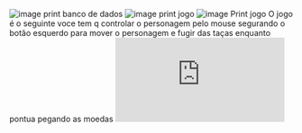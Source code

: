 ![image](https://github.com/renatochaud/fuja-das-ta-as/assets/166959522/5a947cf7-b8e3-4a4b-8a65-111d0281c961) print banco de dados
![image](https://github.com/renatochaud/fuja-das-ta-as/assets/166959522/502254a7-c078-40d7-a24a-20ef07810912) print jogo
![image](https://github.com/renatochaud/fuja-das-ta-as/assets/166959522/4cd1c47e-c30d-41a8-af74-ed3f117e7054) Print jogo
O jogo é o seguinte voce tem q controlar o personagem pelo mouse segurando o botão esquerdo para mover o personagem e fugir das taças enquanto pontua pegando as moedas
![jogo](https://preview.construct.net/local.html)
